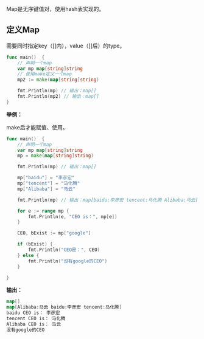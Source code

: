 Map是无序键值对，使用hash表实现的。

## 定义Map

需要同时指定key（\[\]内），value（\[\]后）的type。

```go
func main()  {
    // 声明一个map
    var mp map[string]string
    // 使用make定义一个map
    mp2 := make(map[string]string)

    fmt.Println(mp) // 输出：map[]
    fmt.Println(mp2) // 输出：map[]
}
```

**举例：**

make后才能赋值、使用。

```go
func main()  {
    // 声明一个map
    var mp map[string]string
    mp = make(map[string]string)

    fmt.Println(mp) // 输出：map[]

    mp["baidu"] = "李彦宏"
    mp["tencent"] = "马化腾"
    mp["Alibaba"] = "马云"

    fmt.Println(mp) // 输出：map[baidu:李彦宏 tencent:马化腾 Alibaba:马云]

    for e := range mp {
        fmt.Println(e, "CEO is：", mp[e])
    }

    CEO, bExist := mp["google"]

    if (bExist) {
        fmt.Println("CEO是：", CEO)
    } else {
        fmt.Println("没有google的CEO")
    }

}
```

**输出：**

```go
map[]
map[Alibaba:马云 baidu:李彦宏 tencent:马化腾]
baidu CEO is： 李彦宏
tencent CEO is： 马化腾
Alibaba CEO is： 马云
没有google的CEO
```



